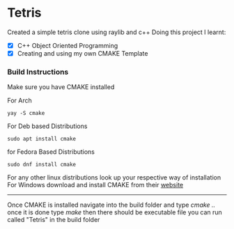 # Tetris
Created a simple tetris clone using raylib and c++
Doing this project I learnt:
- [x] C++ Object Oriented Programming
- [x] Creating and using my own CMAKE Template

### Build Instructions

Make sure you have CMAKE installed

For Arch
```
yay -S cmake
```

For Deb based Distributions
```
sudo apt install cmake

```
for Fedora Based Distributions
```
sudo dnf install cmake 
```

For any other linux distributions look up your respective way of installation
For Windows download and install CMAKE from their [website](https://cmake.org/download/)
- - - 
Once CMAKE is installed navigate into the build folder and type *cmake ..* once it is done type *make* 
then there should be executable file you can run called "Tetris" in the build folder
